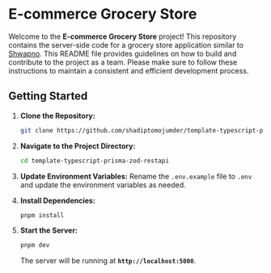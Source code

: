 # **E-commerce Grocery Store**

Welcome to the **E-commerce Grocery Store** project! This repository contains the server-side code for a grocery store application similar to [Shwapno](https://www.shwapno.com). This README file provides guidelines on how to build and contribute to the project as a team. Please make sure to follow these instructions to maintain a consistent and efficient development process.

## **Getting Started**

1. **Clone the Repository:**
    
    ```bash
    git clone https://github.com/shadiptomojumder/template-typescript-prisma-zod-restapi.git
    ```
    
2. **Navigate to the Project Directory:**
    
    ```bash
    cd template-typescript-prisma-zod-restapi
    ```
    
3. **Update Environment Variables:**
    Rename the `.env.example` file to `.env` and update the environment variables as needed.
    
4. **Install Dependencies:**
    
    ```bash
    pnpm install
    ```
    
5. **Start the Server:**
    
    ```bash
    pnpm dev
    ```
    
    The server will be running at **`http://localhost:5000`**.
